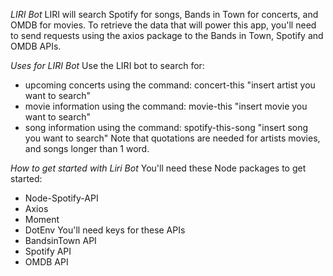 *LIRI Bot*
LIRI will search Spotify for songs, Bands in Town for concerts, and OMDB for movies.
To retrieve the data that will power this app, you'll need to send requests using the axios package to the Bands in Town, Spotify and OMDB APIs. 

*Uses for LIRI Bot*
Use the LIRI bot to search for:
- upcoming concerts using the command: concert-this "insert artist you want to search" 
- movie information using the command: movie-this "insert movie you want to search"
- song information using the command: spotify-this-song "insert song you want to search"
Note that quotations are needed for artists movies, and songs longer than 1 word.

*How to get started with Liri Bot*
You'll need these Node packages to get started:
- Node-Spotify-API
- Axios
- Moment
- DotEnv
You'll need keys for these APIs
- BandsinTown API 
- Spotify API
- OMDB API





   